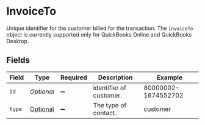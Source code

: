# InvoiceTo

Unique identifier for the customer billed for the transaction. The `invoiceTo` object is currently supported only for QuickBooks Online and QuickBooks Desktop.


## Fields

| Field                                                               | Type                                                                | Required                                                            | Description                                                         | Example                                                             |
| ------------------------------------------------------------------- | ------------------------------------------------------------------- | ------------------------------------------------------------------- | ------------------------------------------------------------------- | ------------------------------------------------------------------- |
| `id`                                                                | *Optional<String>*                                                  | :heavy_minus_sign:                                                  | identifier of customer.                                             | 80000002-1674552702                                                 |
| `type`                                                              | [Optional<InvoiceToType>](../../models/components/InvoiceToType.md) | :heavy_minus_sign:                                                  | The type of contact.                                                | customer                                                            |